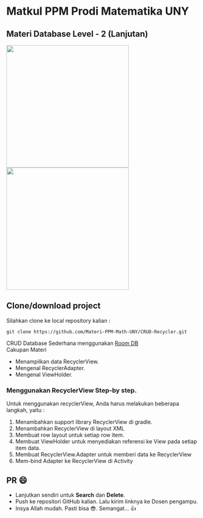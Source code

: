 # Matkul PPM Prodi Matematika UNY 
## Materi Database Level - 2 (Lanjutan)
<img width="320px" src="https://raw.githubusercontent.com/Materi-PPM-Math-UNY/Simple-CRUD/main/device-2021-03-19-070447.png"/><img width="320px" src="https://raw.githubusercontent.com/Materi-PPM-Math-UNY/Simple-CRUD/main/device-2021-03-19-070649.png"/>

## Clone/download project
Silahkan clone ke local repository kalian :
```
git clone https://github.com/Materi-PPM-Math-UNY/CRUD-Recycler.git
```

CRUD Database Sederhana menggunakan <a href="https://developer.android.com/training/data-storage/room" target="_blank">Room DB</a>    
Cakupan Materi  
- Menampilkan data RecyclerView. 
- Mengenal RecyclerAdapter.
- Mengenal ViewHolder.

### Menggunakan RecyclerView Step-by step.
Untuk menggunakan recyclerView, Anda harus melakukan beberapa langkah, yaitu :
1. Menambahkan support library RecyclerView di gradle.
2. Menambahkan RecyclerView di layout XML
3. Membuat row layout untuk setiap row item.
4. Membuat ViewHolder untuk menyediakan referensi ke View pada setiap item data.
5. Membuat RecyclerView.Adapter untuk memberi data ke RecyclerView
6. Mem-bind Adapter ke RecyclerView di Activity

## PR 😄
- Lanjutkan sendiri untuk **Search** dan **Delete**.
- Push ke repositori GitHub kalian. Lalu kirim linknya ke Dosen pengampu.
- Insya Allah mudah. Pasti bisa 😎. Semangat... 👍
